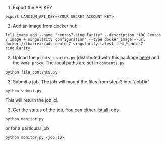 1. Export the API KEY
```
export LANCIUM_API_KEY=<YOUR SECRET ACCOUNT KEY>
```

2. Add an image from docker hub 
```
lcli image add --name "centos7-singularity" --description "ADC Centos 7 image + singularity configuration" --type docker_image --url docker://fbarreir/adc-centos7-singularity:latest test/centos7-singularity
```

2. Upload the `pilots_starter.py` (distributed with this package [here](https://github.com/HSF/harvester/blob/lancium/pandaharvester/harvestercloud/pilots_starter.py)) and the `voms proxy`. The local paths are set in `contants.py`.
```
python file_contants.py
```

3. Submit a job. The job will mount the files from step 2 into '/jobDir'   
```
python submit.py
```
This will return the job id.

3. Get the status of the job. You can either list all jobs   
```
python monitor.py
```
or for a particular job
```
python monitor.py <job ID>
```